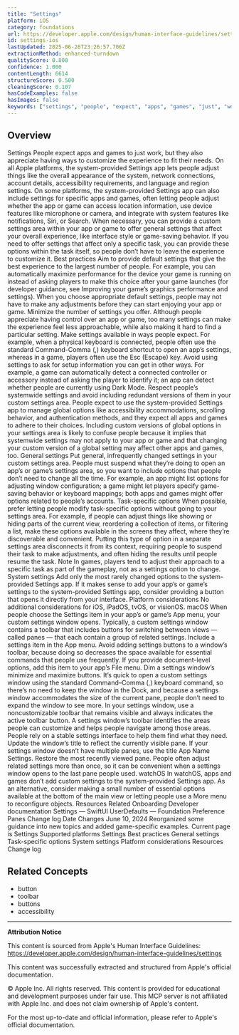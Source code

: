 ```yaml
---
title: "Settings"
platform: iOS
category: foundations
url: https://developer.apple.com/design/human-interface-guidelines/settings
id: settings-ios
lastUpdated: 2025-06-26T23:26:57.706Z
extractionMethod: enhanced-turndown
qualityScore: 0.800
confidence: 1.000
contentLength: 6614
structureScore: 0.500
cleaningScore: 0.107
hasCodeExamples: false
hasImages: false
keywords: ["settings", "people", "expect", "apps", "games", "just", "work", "they", "also", "appreciate"]
---
```

## Overview

Settings People expect apps and games to just work, but they also appreciate having ways to customize the experience to fit their needs. On all Apple platforms, the system-provided Settings app lets people adjust things like the overall appearance of the system, network connections, account details, accessibility requirements, and language and region settings. On some platforms, the system-provided Settings app can also include settings for specific apps and games, often letting people adjust whether the app or game can access location information, use device features like microphone or camera, and integrate with system features like notifications, Siri, or Search. When necessary, you can provide a custom settings area within your app or game to offer general settings that affect your overall experience, like interface style or game-saving behavior. If you need to offer settings that affect only a specific task, you can provide these options within the task itself, so people don’t have to leave the experience to customize it. Best practices Aim to provide default settings that give the best experience to the largest number of people. For example, you can automatically maximize performance for the device your game is running on instead of asking players to make this choice after your game launches (for developer guidance, see Improving your game’s graphics performance and settings). When you choose appropriate default settings, people may not have to make any adjustments before they can start enjoying your app or game. Minimize the number of settings you offer. Although people appreciate having control over an app or game, too many settings can make the experience feel less approachable, while also making it hard to find a particular setting. Make settings available in ways people expect. For example, when a physical keyboard is connected, people often use the standard Command-Comma (,) keyboard shortcut to open an app’s settings, whereas in a game, players often use the Esc (Escape) key. Avoid using settings to ask for setup information you can get in other ways. For example, a game can automatically detect a connected controller or accessory instead of asking the player to identify it; an app can detect whether people are currently using Dark Mode. Respect people’s systemwide settings and avoid including redundant versions of them in your custom settings area. People expect to use the system-provided Settings app to manage global options like accessibility accommodations, scrolling behavior, and authentication methods, and they expect all apps and games to adhere to their choices. Including custom versions of global options in your settings area is likely to confuse people because it implies that systemwide settings may not apply to your app or game and that changing your custom version of a global setting may affect other apps and games, too. General settings Put general, infrequently changed settings in your custom settings area. People must suspend what they’re doing to open an app’s or game’s settings area, so you want to include options that people don’t need to change all the time. For example, an app might list options for adjusting window configuration; a game might let players specify game-saving behavior or keyboard mappings; both apps and games might offer options related to people’s accounts. Task-specific options When possible, prefer letting people modify task-specific options without going to your settings area. For example, if people can adjust things like showing or hiding parts of the current view, reordering a collection of items, or filtering a list, make these options available in the screens they affect, where they’re discoverable and convenient. Putting this type of option in a separate settings area disconnects it from its context, requiring people to suspend their task to make adjustments, and often hiding the results until people resume the task. Note In games, players tend to adjust their approach to a specific task as part of the gameplay, not as a settings option to change. System settings Add only the most rarely changed options to the system-provided Settings app. If it makes sense to add your app’s or game’s settings to the system-provided Settings app, consider providing a button that opens it directly from your interface. Platform considerations No additional considerations for iOS, iPadOS, tvOS, or visionOS. macOS When people choose the Settings item in your app’s or game’s App menu, your custom settings window opens. Typically, a custom settings window contains a toolbar that includes buttons for switching between views — called panes — that each contain a group of related settings. Include a settings item in the App menu. Avoid adding settings buttons to a window’s toolbar, because doing so decreases the space available for essential commands that people use frequently. If you provide document-level options, add this item to your app’s File menu. Dim a settings window’s minimize and maximize buttons. It’s quick to open a custom settings window using the standard Command–Comma (,) keyboard command, so there’s no need to keep the window in the Dock, and because a settings window accommodates the size of the current pane, people don’t need to expand the window to see more. In your settings window, use a noncustomizable toolbar that remains visible and always indicates the active toolbar button. A settings window’s toolbar identifies the areas people can customize and helps people navigate among those areas. People rely on a stable settings interface to help them find what they need. Update the window’s title to reflect the currently visible pane. If your settings window doesn’t have multiple panes, use the title App Name Settings. Restore the most recently viewed pane. People often adjust related settings more than once, so it can be convenient when a settings window opens to the last pane people used. watchOS In watchOS, apps and games don’t add custom settings to the system-provided Settings app. As an alternative, consider making a small number of essential options available at the bottom of the main view or letting people use a More menu to reconfigure objects. Resources Related Onboarding Developer documentation Settings — SwiftUI UserDefaults — Foundation Preference Panes Change log Date Changes June 10, 2024 Reorganized some guidance into new topics and added game-specific examples. Current page is Settings Supported platforms Settings Best practices General settings Task-specific options System settings Platform considerations Resources Change log

## Related Concepts

- button
- toolbar
- buttons
- accessibility

---

**Attribution Notice**

This content is sourced from Apple's Human Interface Guidelines: https://developer.apple.com/design/human-interface-guidelines/settings

This content was successfully extracted and structured from Apple's official documentation.

© Apple Inc. All rights reserved. This content is provided for educational and development purposes under fair use. This MCP server is not affiliated with Apple Inc. and does not claim ownership of Apple's content.

For the most up-to-date and official information, please refer to Apple's official documentation.

